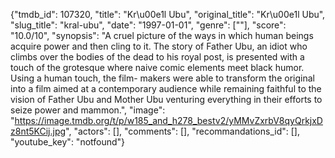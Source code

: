 {"tmdb_id": 107320, "title": "Kr\u00e1l Ubu", "original_title": "Kr\u00e1l Ubu", "slug_title": "kral-ubu", "date": "1997-01-01", "genre": [""], "score": "10.0/10", "synopsis": "A cruel picture of the ways in which human beings acquire power and then cling to it. The story of Father Ubu, an idiot who climbs over the bodies of the dead to his royal post, is presented with a touch of the grotesque where naive comic elements meet black humor. Using a human touch, the film- makers were able to transform the original into a film aimed at a contemporary audience while remaining faithful to the vision of Father Ubu and Mother Ubu venturing everything in their efforts to seize power and mammon.", "image": "https://image.tmdb.org/t/p/w185_and_h278_bestv2/yMMvZxrbV8qyQrkjxDz8nt5KCij.jpg", "actors": [], "comments": [], "recommandations_id": [], "youtube_key": "notfound"}